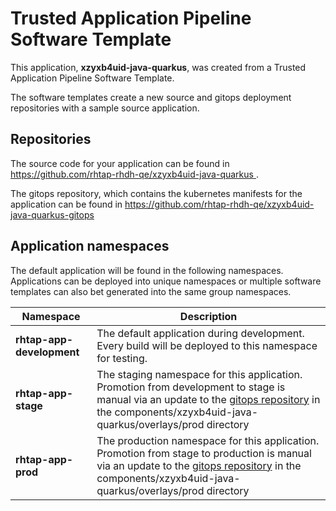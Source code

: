 # Trusted Application Pipeline Software Template

This application, **xzyxb4uid-java-quarkus**, was created from a Trusted Application Pipeline Software Template.

The software templates create a new source and gitops deployment repositories with a sample source application. 

## Repositories

The source code for your application can be found in [https://github.com/rhtap-rhdh-qe/xzyxb4uid-java-quarkus ](https://github.com/rhtap-rhdh-qe/xzyxb4uid-java-quarkus ).
 
The gitops repository, which contains the kubernetes manifests for the application can be found in 
[https://github.com/rhtap-rhdh-qe/xzyxb4uid-java-quarkus-gitops ](https://github.com/rhtap-rhdh-qe/xzyxb4uid-java-quarkus-gitops ) 

## Application namespaces 

The default application will be found in the following namespaces. Applications can be deployed into unique namespaces or multiple software templates can also bet generated into the same group namespaces.  

|  Namespace   |  Description   |  
| -------- | -------- |   
| **rhtap-app-development** | The default application during development. Every build will be deployed to this namespace for testing. | 
| **rhtap-app-stage** | The staging namespace for this application. Promotion from development to stage is manual via an update to the [gitops repository](https://github.com/rhtap-rhdh-qe/xzyxb4uid-java-quarkus-gitops ) in the components/xzyxb4uid-java-quarkus/overlays/prod directory |  
| **rhtap-app-prod** | The production namespace for this application. Promotion from stage to production is manual via an update to the [gitops repository](https://github.com/rhtap-rhdh-qe/xzyxb4uid-java-quarkus-gitops ) in the components/xzyxb4uid-java-quarkus/overlays/prod directory | 